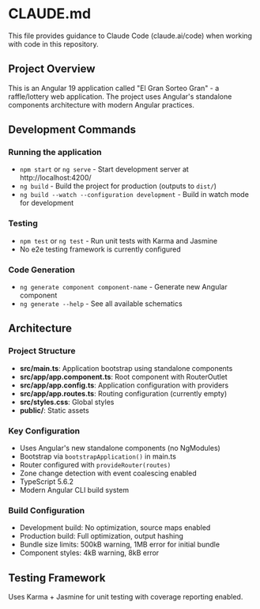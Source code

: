 # CLAUDE.md

This file provides guidance to Claude Code (claude.ai/code) when working with code in this repository.

## Project Overview

This is an Angular 19 application called "El Gran Sorteo Gran" - a raffle/lottery web application. The project uses Angular's standalone components architecture with modern Angular practices.

## Development Commands

### Running the application
- `npm start` or `ng serve` - Start development server at http://localhost:4200/
- `ng build` - Build the project for production (outputs to `dist/`)
- `ng build --watch --configuration development` - Build in watch mode for development

### Testing
- `npm test` or `ng test` - Run unit tests with Karma and Jasmine
- No e2e testing framework is currently configured

### Code Generation
- `ng generate component component-name` - Generate new Angular component
- `ng generate --help` - See all available schematics

## Architecture

### Project Structure
- **src/main.ts**: Application bootstrap using standalone components
- **src/app/app.component.ts**: Root component with RouterOutlet
- **src/app/app.config.ts**: Application configuration with providers
- **src/app/app.routes.ts**: Routing configuration (currently empty)
- **src/styles.css**: Global styles
- **public/**: Static assets

### Key Configuration
- Uses Angular's new standalone components (no NgModules)
- Bootstrap via `bootstrapApplication()` in main.ts
- Router configured with `provideRouter(routes)`
- Zone change detection with event coalescing enabled
- TypeScript 5.6.2
- Modern Angular CLI build system

### Build Configuration
- Development build: No optimization, source maps enabled
- Production build: Full optimization, output hashing
- Bundle size limits: 500kB warning, 1MB error for initial bundle
- Component styles: 4kB warning, 8kB error

## Testing Framework
Uses Karma + Jasmine for unit testing with coverage reporting enabled.
